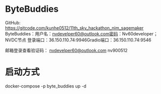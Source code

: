 # ByteBuddies
GitHub: https://gitcode.com/kunhe0512/11th_sky_hackathon_nim_sagemaker
​ByteBuddies：用户名：nvdevelper60@outlook.com密码：Nv60developer；NVDC节点 登录端口：36.150.110.74:9946Gradio端口：36.150.110.74:9546

邮箱登录查看验证码：
nvdevelper60@outlook.com
nv900512
# 启动方式
docker-compose -p byte_buddies up -d